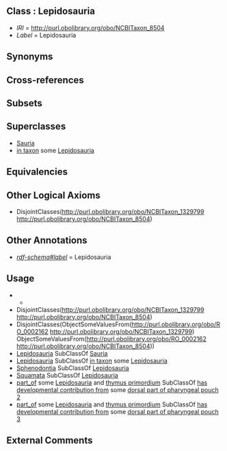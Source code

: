 
## Class : Lepidosauria

 * *IRI* = http://purl.obolibrary.org/obo/NCBITaxon_8504
 * *Label* = Lepidosauria

## Synonyms


## Cross-references


## Subsets


## Superclasses

 * [Sauria](../../NCBITaxon/61/NCBITaxon_32561.md)
 * [in taxon](../../RO/62/RO_0002162.md) some [Lepidosauria](../../NCBITaxon/04/NCBITaxon_8504.md)

## Equivalencies


## Other Logical Axioms

 * DisjointClasses(<http://purl.obolibrary.org/obo/NCBITaxon_1329799> <http://purl.obolibrary.org/obo/NCBITaxon_8504>)

## Other Annotations

 * *[rdf-schema#label](../../el/rdf-schema#label.md)* = Lepidosauria

## Usage

 * -
 * DisjointClasses(<http://purl.obolibrary.org/obo/NCBITaxon_1329799> <http://purl.obolibrary.org/obo/NCBITaxon_8504>)
 * DisjointClasses(ObjectSomeValuesFrom(<http://purl.obolibrary.org/obo/RO_0002162> <http://purl.obolibrary.org/obo/NCBITaxon_1329799>) ObjectSomeValuesFrom(<http://purl.obolibrary.org/obo/RO_0002162> <http://purl.obolibrary.org/obo/NCBITaxon_8504>))
 * [Lepidosauria](../../NCBITaxon/04/NCBITaxon_8504.md) SubClassOf [Sauria](../../NCBITaxon/61/NCBITaxon_32561.md)
 * [Lepidosauria](../../NCBITaxon/04/NCBITaxon_8504.md) SubClassOf [in taxon](../../RO/62/RO_0002162.md) some [Lepidosauria](../../NCBITaxon/04/NCBITaxon_8504.md)
 * [Sphenodontia](../../NCBITaxon/05/NCBITaxon_8505.md) SubClassOf [Lepidosauria](../../NCBITaxon/04/NCBITaxon_8504.md)
 * [Squamata](../../NCBITaxon/09/NCBITaxon_8509.md) SubClassOf [Lepidosauria](../../NCBITaxon/04/NCBITaxon_8504.md)
 * [part_of](../../BFO/50/BFO_0000050.md) some [Lepidosauria](../../NCBITaxon/04/NCBITaxon_8504.md) and [thymus primordium](../../UBERON/62/UBERON_0005562.md) SubClassOf [has developmental contribution from](../../RO/54/RO_0002254.md) some [dorsal part of pharyngeal pouch 2](../../UBERON/23/UBERON_0010023.md)
 * [part_of](../../BFO/50/BFO_0000050.md) some [Lepidosauria](../../NCBITaxon/04/NCBITaxon_8504.md) and [thymus primordium](../../UBERON/62/UBERON_0005562.md) SubClassOf [has developmental contribution from](../../RO/54/RO_0002254.md) some [dorsal part of pharyngeal pouch 3](../../UBERON/25/UBERON_0010025.md)

## External Comments


